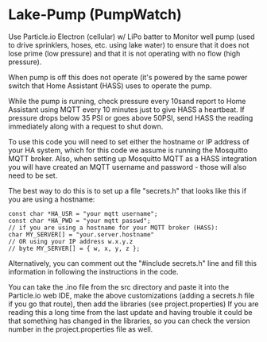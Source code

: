 # Lake-Pump (PumpWatch)
Use Particle.io Electron (cellular) w/ LiPo batter to Monitor well pump (used to drive sprinklers, hoses, etc. using lake water) to ensure that it does not lose prime (low pressure) and that it is not operating with no flow (high pressure).

When pump is off this does not operate (it's powered by the same power switch that Home Assistant (HASS) uses to operate the pump.

While the pump is running, check pressure every 10sand report to Home Assistant using MQTT every 10 minutes just to give HASS a heartbeat.  If pressure drops below 35 PSI or goes above 50PSI, send HASS the reading immediately along with a request to shut down.
  
To use this code you will need to set either the hostname or IP address of your HA system,
which for this code we assume is running the Mosquitto MQTT broker.
Also, when setting up Mosquitto MQTT as a HASS integration you will have created
an MQTT username and password - those will also need to be set.

The best way to do this is to set up a file "secrets.h" that looks like this if you are
using a hostname:

```
const char *HA_USR = "your mqtt username";
const char *HA_PWD = "your mqtt passwd";
// if you are using a hostname for your MQTT broker (HASS):
char MY_SERVER[] = "your.server.hostname"
// OR using your IP address w.x.y.z
// byte MY_SERVER[] = { w, x, y, z };
```

Alternatively, you can comment out the "#include secrets.h" line and fill this information in
following the instructions in the code.

You can take the .ino file from the src directory and paste it into the Particle.io web IDE,
make the above customizations (adding a secrets.h file if you go that route),
then add the libraries (see project.properties)
If you are reading this a long time from the last update and
having trouble it could be that something has changed in the libraries, so you
can check the version number in the project.properties file as well.

